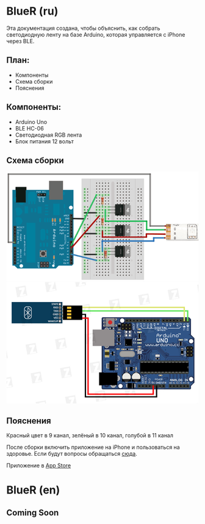# BlueR (ru)

Эта документация создана, чтобы объяснить, как собрать светодиодную ленту на базе Arduino, которая управляется с iPhone через BLE. 

## План:

* Компоненты 
* Схема сборки
* Пояснения


## Компоненты:

* Arduino Uno 
* BLE HC-06
* Светодиодная RGB лента 
* Блок питания 12 вольт

## Схема сборки 

![](https://github.com/EagleEYErus/BlueR/blob/Files/beginner61-12.png)
![](https://github.com/EagleEYErus/BlueR/blob/Files/bluetooth_module_HC-06.jpg)

## Пояснения 

Красный цвет в 9 канал, зелёный в 10 канал, голубой в 11 канал 

После сборки включить приложение на iPhone и пользоваться на здоровье. Если будут вопросы обращаться [сюда](https://vk.com/blue_r).

Приложение в [App Store](https://appsto.re/ru/JtyDcb.i)

# BlueR (en)

## Coming Soon
